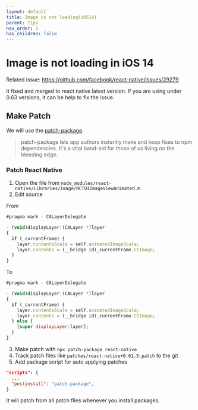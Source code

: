```yaml
---
layout: default
title: Image is not loading(iOS14)
parent: Tips
nav_order: 1
has_children: false
---
```


# Image is not loading in iOS 14

Related issue: https://github.com/facebook/react-native/issues/29279

It fixed and merged to react native latest version. If you are using under 0.63 versions, it can be help to fix the issue. 

## Make Patch

We will use the [patch-package](https://github.com/ds300/patch-package). 

> patch-package lets app authors instantly make and keep fixes to npm dependencies. It's a vital band-aid for those of us living on the bleeding edge.

### Patch React Native

1. Open the file from `node_modules/react-native/Libraries/Image/RCTUIImageViewAnimated.m`
2. Edit source

From

```js
#pragma mark - CALayerDelegate

- (void)displayLayer:(CALayer *)layer
{
  if (_currentFrame) {
    layer.contentsScale = self.animatedImageScale;
    layer.contents = (__bridge id)_currentFrame.CGImage;
  }
}
```

To

```js
#pragma mark - CALayerDelegate

- (void)displayLayer:(CALayer *)layer
{
  if (_currentFrame) {
    layer.contentsScale = self.animatedImageScale;
    layer.contents = (__bridge id)_currentFrame.CGImage;
  } else {
    [super displayLayer:layer];
  }
}

```

3. Make patch with `npx patch-package react-native`
4. Track patch files like `patches/react-native+0.61.5.patch` to the git 
5. Add package script for auto applying patches

```json
"scripts": {
  ...
  "postinstall": "patch-package",
}
```

It will patch from all patch files whenever you install packages. 